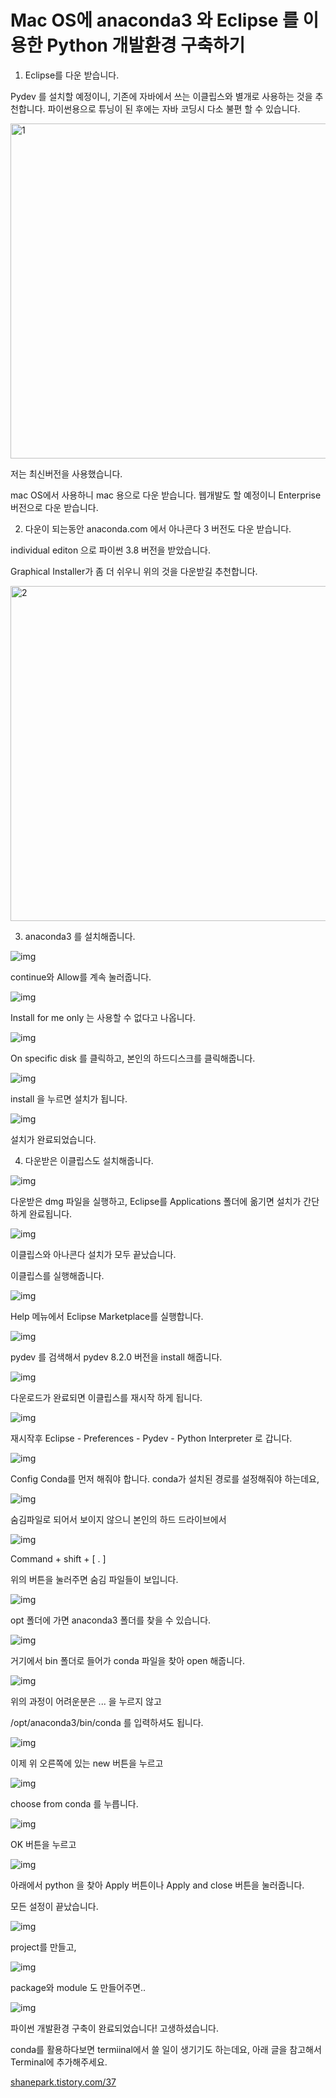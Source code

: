 # Mac OS에 anaconda3 와 Eclipse 를 이용한 Python 개발환경 구축하기

1. Eclipse를 다운 받습니다.

 

Pydev 를 설치할 예정이니, 기존에 자바에서 쓰는 이클립스와 별개로 사용하는 것을 추천합니다. 파이썬용으로 튜닝이 된 후에는 자바 코딩시 다소 불편 할 수 있습니다.

 



<img src=https://raw.githubusercontent.com/Shane-Park/markdownBlog/master/oldbackup/nums/36.assets/img-20230412223043580.webp width=750 height=536 alt=1>



저는 최신버전을 사용했습니다.

mac OS에서 사용하니 mac 용으로 다운 받습니다. 웹개발도 할 예정이니 Enterprise 버전으로 다운 받습니다.

 

2. 다운이 되는동안 anaconda.com 에서 아나콘다 3 버전도 다운 받습니다. 

individual editon 으로 파이썬 3.8 버전을 받았습니다.

Graphical Installer가 좀 더 쉬우니 위의 것을 다운받길 추천합니다.



<img src=https://raw.githubusercontent.com/Shane-Park/markdownBlog/master/oldbackup/nums/36.assets/img-20230412223043386.webp width=750 height=536 alt=2>





3. anaconda3 를 설치해줍니다.

 



![img](https://raw.githubusercontent.com/Shane-Park/markdownBlog/master/oldbackup/nums/36.assets/img-20230412223043232.webp)



 

continue와 Allow를 계속 눌러줍니다.

 



![img](https://raw.githubusercontent.com/Shane-Park/markdownBlog/master/oldbackup/nums/36.assets/img-20230412223043289.webp)



Install for me only 는 사용할 수 없다고 나옵니다.

 



![img](https://raw.githubusercontent.com/Shane-Park/markdownBlog/master/oldbackup/nums/36.assets/img-20230412223043468.webp)



On specific disk 를 클릭하고,  본인의 하드디스크를 클릭해줍니다.

 



![img](https://raw.githubusercontent.com/Shane-Park/markdownBlog/master/oldbackup/nums/36.assets/img-20230412223043351.webp)



install 을 누르면 설치가 됩니다.

 

 



![img](https://raw.githubusercontent.com/Shane-Park/markdownBlog/master/oldbackup/nums/36.assets/img-20230412223043582.webp)



설치가 완료되었습니다.

 

4. 다운받은 이클립스도 설치해줍니다.

 

 



![img](https://raw.githubusercontent.com/Shane-Park/markdownBlog/master/oldbackup/nums/36.assets/img-20230412223043402.webp)



다운받은 dmg 파일을 실행하고, Eclipse를 Applications 폴더에 옮기면 설치가 간단하게 완료됩니다.

 



![img](https://raw.githubusercontent.com/Shane-Park/markdownBlog/master/oldbackup/nums/36.assets/img-20230412223043341.webp)



이클립스와 아나콘다 설치가 모두 끝났습니다.

 

이클립스를 실행해줍니다.

 



![img](https://raw.githubusercontent.com/Shane-Park/markdownBlog/master/oldbackup/nums/36.assets/img-20230412223043459.webp)



Help 메뉴에서 Eclipse Marketplace를 실행합니다.

 



![img](https://raw.githubusercontent.com/Shane-Park/markdownBlog/master/oldbackup/nums/36.assets/img-20230412223043711-1306243.webp)



pydev 를 검색해서 pydev 8.2.0 버전을 install 해줍니다.

 



![img](https://raw.githubusercontent.com/Shane-Park/markdownBlog/master/oldbackup/nums/36.assets/img-20230412223044067.webp)



다운로드가 완료되면 이클립스를 재시작 하게 됩니다.

 



![img](https://raw.githubusercontent.com/Shane-Park/markdownBlog/master/oldbackup/nums/36.assets/img-20230412223043711.webp)



재시작후 Eclipse - Preferences - Pydev - Python Interpreter 로 갑니다.

 



![img](https://raw.githubusercontent.com/Shane-Park/markdownBlog/master/oldbackup/nums/36.assets/img-20230412223043983.webp)



Config Conda를 먼저 해줘야 합니다. conda가 설치된 경로를 설정해줘야 하는데요,

 



![img](https://raw.githubusercontent.com/Shane-Park/markdownBlog/master/oldbackup/nums/36.assets/img-20230412223044035.webp)



숨김파일로 되어서 보이지 않으니 본인의 하드 드라이브에서

 



![img](https://raw.githubusercontent.com/Shane-Park/markdownBlog/master/oldbackup/nums/36.assets/img-20230412223043861.webp)



Command + shift + [ . ] 

 

위의 버튼을 눌러주면 숨김 파일들이 보입니다.

 



![img](https://raw.githubusercontent.com/Shane-Park/markdownBlog/master/oldbackup/nums/36.assets/img-20230412223044069.webp)



opt 폴더에 가면 anaconda3  폴더를 찾을 수 있습니다.

 



![img](https://raw.githubusercontent.com/Shane-Park/markdownBlog/master/oldbackup/nums/36.assets/img-20230412223044009.webp)



거기에서 bin 폴더로 들어가 conda 파일을 찾아 open 해줍니다.

 



![img](https://raw.githubusercontent.com/Shane-Park/markdownBlog/master/oldbackup/nums/36.assets/img-20230412223044286.webp)



위의 과정이 어려운분은  ... 을 누르지 않고 

/opt/anaconda3/bin/conda 를 입력하셔도 됩니다.

 

 



![img](https://raw.githubusercontent.com/Shane-Park/markdownBlog/master/oldbackup/nums/36.assets/img-20230412223044087.webp)



이제 위 오른쪽에 있는 new 버튼을 누르고

 

 



![img](https://raw.githubusercontent.com/Shane-Park/markdownBlog/master/oldbackup/nums/36.assets/img-20230412223044047.webp)



choose from conda 를 누릅니다.

 



![img](https://raw.githubusercontent.com/Shane-Park/markdownBlog/master/oldbackup/nums/36.assets/img-20230412223044261.webp)



OK 버튼을 누르고

 



![img](https://raw.githubusercontent.com/Shane-Park/markdownBlog/master/oldbackup/nums/36.assets/img-20230412223044265.webp)



아래에서 python 을 찾아 Apply 버튼이나 Apply and close 버튼을 눌러줍니다.

모든 설정이 끝났습니다.

 

 

 



![img](https://raw.githubusercontent.com/Shane-Park/markdownBlog/master/oldbackup/nums/36.assets/img-20230412223044442.webp)



project를 만들고,

 



![img](https://raw.githubusercontent.com/Shane-Park/markdownBlog/master/oldbackup/nums/36.assets/img-20230412223044520.webp)



package와 module 도 만들어주면..

 



![img](https://raw.githubusercontent.com/Shane-Park/markdownBlog/master/oldbackup/nums/36.assets/img-20230412223044284.webp)



파이썬 개발환경 구축이 완료되었습니다! 고생하셨습니다.

conda를 활용하다보면 termiinal에서 쓸 일이 생기기도 하는데요, 아래 글을 참고해서 Terminal에 추가해주세요.

[shanepark.tistory.com/37](https://shanepark.tistory.com/37)